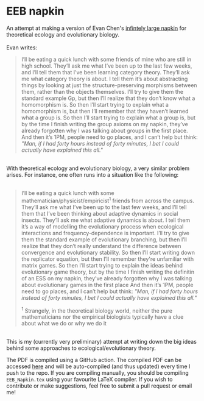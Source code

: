 # EEB napkin

An attempt at making a version of Evan Chen's [infintely large napkin](https://web.evanchen.cc/napkin.html) for theoretical ecology and evolutionary biology.</br>
</br>
Evan writes:

> I’ll be eating a quick lunch with some friends of mine who are still in high school.
> They’ll ask me what I’ve been up to the last few weeks, and I’ll tell them that I’ve been learning category theory.
> They’ll ask me what category theory is about. I tell them it’s about abstracting things by looking at just the structure-preserving morphisms between them, rather than the objects themselves.
> I’ll try to give them the standard example Gp, but then I’ll realize that they don’t know what a homomorphism is.
> So then I’ll start trying to explain what a homomorphism is, but then I’ll remember that they haven’t learned what a group is.
> So then I’ll start trying to explain what a group is, but by the time I finish writing the group axioms on my napkin, they’ve already forgotten why I was talking about groups in the first place.
> And then it’s 1PM, people need to go places, and I can’t help but think:
> _"Man, if I had forty hours instead of forty minutes, I bet I could actually have explained this all."_

</br>
With theoretical ecology and evolutionary biology, a very similar problem arises. For instance, one often runs into a situation like the following:
</br>
</br>

> I’ll be eating a quick lunch with some mathematician/physicist/empiricist<sup>1</sup> friends from across the campus.
> They’ll ask me what I’ve been up to the last few weeks, and I’ll tell them that I’ve been thinking about adaptive dynamics in social insects.
> They’ll ask me what adaptive dynamics is about. I tell them it’s a way of modelling the evolutionary process when ecological interactions and frequency-dependence is important.
> I’ll try to give them the standard example of evolutionary branching, but then I’ll realize that they don’t really understand the difference between convergence and evolutionary stability.
> So then I’ll start writing down the replicator equation, but then I’ll remember they're unfamiliar with matrix games.
> So then I’ll start trying to explain the ideas behind evolutionary game theory, but by the time I finish writing the definitin of an ESS on my napkin, they’ve already forgotten why I was talking about evolutionary games in the first place
> And then it’s 1PM, people need to go places, and I can’t help but think:
> _"Man, if I had forty hours instead of forty minutes, I bet I could actually have explained this all."_
>
> <sup>1</sup> Strangely, in the theoretical biology world, neither the pure mathematicians nor the empirical biologists typically have a clue about what we do or why we do it

</br>
This is my (currently very preliminary) attempt at writing down the big ideas behind some approaches to ecological/evolutionary theory.
</br>

The PDF is compiled using a GitHub action. The compiled PDF can be accessed [here](https://thepandalorian.github.io/EEB_napkin/EEB_napkin.pdf) and will be auto-compiled (and thus updated) every time I push to the repo. If you are compiling manually, you should be compiling ```EEB_Napkin.tex``` using your favourite LaTeX compiler. If you wish to contribute or make suggestions, feel free to submit a pull request or email me!
